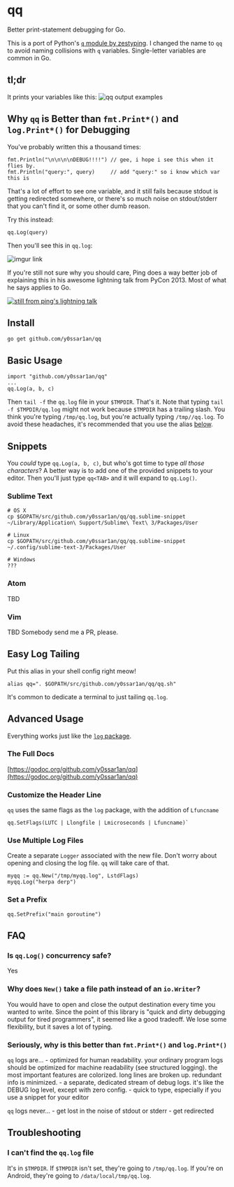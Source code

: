 # qq

Better print-statement debugging for Go.

This is a port of Python's [`q` module by zestyping](https://github.com/zestyping/q).
I changed the name to `qq` to avoid naming collisions with `q` variables.
Single-letter variables are common in Go.

## tl;dr

It prints your variables like this:
![qq output examples](http://i.imgur.com/4M125tL.png)

## Why `qq` is Better than `fmt.Print*()` and `log.Print*()` for Debugging

You've probably written this a thousand times:

```golang
fmt.Println("\n\n\n\nDEBUG!!!!") // gee, i hope i see this when it flies by.
fmt.Println("query:", query)     // add "query:" so i know which var this is
```

That's a lot of effort to see one variable, and it still fails because stdout
is getting redirected somewhere, or there's so much noise on stdout/stderr that
you can't find it, or some other dumb reason.

Try this instead:

```golang
qq.Log(query)
```

Then you'll see this in `qq.log`:

![imgur link](http://i.imgur.com/hUgIKyA.png)

If you're still not sure why you should care, Ping does a way better job of
explaining this in his awesome lightning talk from PyCon 2013. Most of what he
says applies to Go.

[![still from ping's lightning talk](http://i.imgur.com/5nFiac6.jpg)](https://youtu.be/OL3De8BAhME?t=25m14s)

## Install

```
go get github.com/y0ssar1an/qq
```

## Basic Usage

```golang
import "github.com/y0ssar1an/qq"
...
qq.Log(a, b, c)
```

Then `tail -f` the `qq.log` file in your `$TMPDIR`. That's it. Note that typing
`tail -f $TMPDIR/qq.log` might not work because `$TMPDIR` has a trailing slash.
You think you're typing `/tmp/qq.log`, but you're actually typing
`/tmp//qq.log`. To avoid these headaches, it's recommended that you use the
alias [below](https://github.com/y0ssar1an/qq/blob/master/README.md#easy-log-tailing).

## Snippets

You _could_ type `qq.Log(a, b, c)`, but who's got time to type _all those
characters_? A better way is to add one of the provided snippets to your editor.
Then you'll just type `qq<TAB>` and it will expand to `qq.Log()`.

### Sublime Text
```
# OS X
cp $GOPATH/src/github.com/y0ssar1an/qq/qq.sublime-snippet ~/Library/Application\ Support/Sublime\ Text\ 3/Packages/User

# Linux
cp $GOPATH/src/github.com/y0ssar1an/qq/qq.sublime-snippet ~/.config/sublime-text-3/Packages/User

# Windows
???

```

### Atom
TBD

### Vim
TBD Somebody send me a PR, please.


## Easy Log Tailing

Put this alias in your shell config right meow!
```
alias qq=". $GOPATH/src/github.com/y0ssar1an/qq/qq.sh"
```

It's common to dedicate a terminal to just tailing `qq.log`.

## Advanced Usage

Everything works just like the [`log` package](https://golang.org/pkg/log/).

### The Full Docs

[https://godoc.org/github.com/y0ssar1an/qq](https://godoc.org/github.com/y0ssar1an/qq)

### Customize the Header Line

`qq` uses the same flags as the `log` package, with the addition of `Lfuncname`

```golang
qq.SetFlags(LUTC | Llongfile | Lmicroseconds | Lfuncname)`
```

### Use Multiple Log Files

Create a separate `Logger` associated with the new file. Don't worry about
opening and closing the log file. `qq` will take care of that.

```golang
myqq := qq.New("/tmp/myqq.log", LstdFlags)
myqq.Log("herpa derp")
```

### Set a Prefix
```golang
qq.SetPrefix("main goroutine")
```

## FAQ

### Is `qq.Log()` concurrency safe?
Yes

### Why does `New()` take a file path instead of an `io.Writer`?
You would have to open and close the output destination every time you wanted
to write. Since the point of this library is "quick and dirty debugging output
for tired programmers", it seemed like a good tradeoff. We lose some
flexibility, but it saves a lot of typing.

### Seriously, why is this better than `fmt.Print*()` and `log.Print*()`

`qq` logs are...
	- optimized for human readability. your ordinary program logs should be
	optimized for machine readability (see structured logging). the most
	important features are colorized. long lines are broken up. redundant info
	is minimized.
	- a separate, dedicated stream of debug logs. it's like the DEBUG log level,
	except with zero config.
	- quick to type, especially if you use a snippet for your editor

`qq` logs never...
	- get lost in the noise of stdout or stderr
	- get redirected

## Troubleshooting

### I can't find the `qq.log` file

It's in `$TMPDIR`. If `$TMPDIR` isn't set, they're going to `/tmp/qq.log`. If
you're on Android, they're going to `/data/local/tmp/qq.log`.
